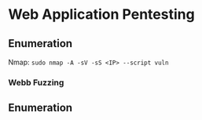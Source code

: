 # Web Application Pentesting

## Enumeration

Nmap: `sudo nmap -A -sV -sS <IP> --script vuln`

### Webb Fuzzing


## Enumeration
